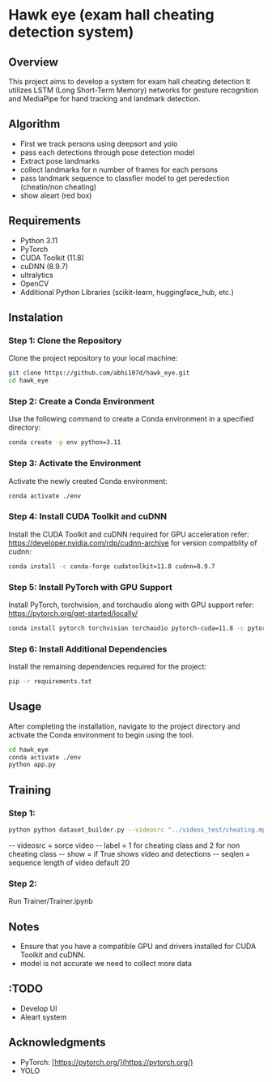 # Hawk eye (exam hall cheating detection system) 

## Overview
This project aims to develop a system for exam hall cheating detection It utilizes LSTM (Long Short-Term Memory) networks for gesture recognition and MediaPipe for hand tracking and landmark detection.

## Algorithm
 - First we track persons using deepsort and yolo
 - pass each detections through pose detection model 
 - Extract pose landmarks
 - collect landmarks for n number of frames for each persons 
 - pass landmark sequence to classfier model to get peredection (cheatin/non cheating)
 - show aleart (red box)

## Requirements
- Python 3.11
- PyTorch
- CUDA Toolkit (11.8)
- cuDNN (8.9.7)
- ultralytics
- OpenCV
- Additional Python Libraries (scikit-learn, huggingface_hub, etc.)

## Instalation

### Step 1: Clone the Repository
Clone the project repository to your local machine:
```bash
git clone https://github.com/abhi107d/hawk_eye.git
cd hawk_eye
```

### Step 2: Create a Conda Environment 
Use the following command to create a Conda environment in a specified directory:
```bash
conda create -p env python=3.11
```

### Step 3: Activate the Environment
Activate the newly created Conda environment:
```bash
conda activate ./env
```

### Step 4: Install CUDA Toolkit and cuDNN
Install the CUDA Toolkit and cuDNN required for GPU acceleration
refer: https://developer.nvidia.com/rdp/cudnn-archive for version compatblity of cudnn:
```bash
conda install -c conda-forge cudatoolkit=11.8 cudnn=8.9.7
```

### Step 5: Install PyTorch with GPU Support
Install PyTorch, torchvision, and torchaudio along with GPU support
refer: https://pytorch.org/get-started/locally/ 
```bash
conda install pytorch torchvision torchaudio pytorch-cuda=11.8 -c pytorch -c nvidia
```

### Step 6: Install Additional Dependencies
Install the remaining dependencies required for the project:
```bash
pip -r requirements.txt
```

## Usage
After completing the installation, navigate to the project directory and activate the Conda environment to begin using the tool.

```bash
cd hawk_eye
conda activate ./env
python app.py
```

## Training

### Step 1:
```bash
python python dataset_builder.py --videosrc "../videos_test/cheating.mp4"  --label 1 --show True #example usage
```
-- videosrc = sorce video
-- label = 1 for cheating class and 2 for non cheating class
-- show = if True shows video and detections 
-- seqlen = sequence length of video default 20

### Step 2:
Run Trainer/Trainer.ipynb

## Notes
- Ensure that you have a compatible GPU and drivers installed for CUDA Toolkit and cuDNN.
- model is not accurate we need to collect more data

## :TODO
- Develop UI
- Aleart system 

## Acknowledgments
- PyTorch: [https://pytorch.org/](https://pytorch.org/)
- YOLO



